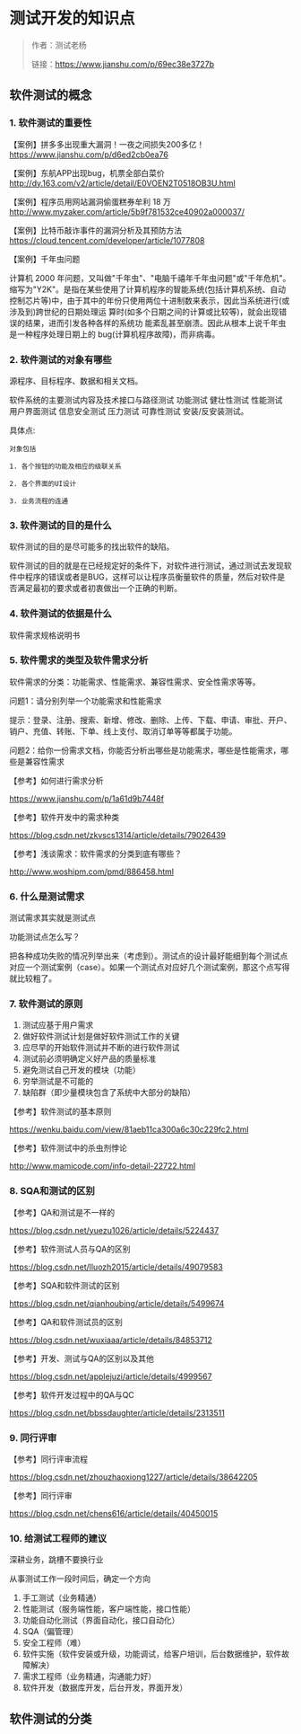 # 测试开发的知识点

> 作者：测试老杨
>
> 链接：<https://www.jianshu.com/p/69ec38e3727b>

## 软件测试的概念

### 1. 软件测试的重要性

【案例】拼多多出现重大漏洞！一夜之间损失200多亿！
<https://www.jianshu.com/p/d6ed2cb0ea76>

【案例】东航APP出现bug，机票全部白菜价
<http://dy.163.com/v2/article/detail/E0VOEN2T0518OB3U.html>

【案例】程序员用网站漏洞偷蛋糕券牟利 18 万
<http://www.myzaker.com/article/5b9f781532ce40902a000037/>

【案例】比特币敲诈事件的漏洞分析及其预防方法
<https://cloud.tencent.com/developer/article/1077808>

【案例】千年虫问题

计算机 2000 年问题，又叫做"千年虫"、"电脑千禧年千年虫问题"或"千年危机"。缩写为"Y2K"。是指在某些使用了计算机程序的智能系统(包括计算机系统、自动控制芯片等)中，由于其中的年份只使用两位十进制数来表示，因此当系统进行(或涉及到)跨世纪的日期处理运 算时(如多个日期之间的计算或比较等)，就会出现错误的结果，进而引发各种各样的系统功 能紊乱甚至崩溃。因此从根本上说千年虫是一种程序处理日期上的 bug(计算机程序故障)，而非病毒。

### 2. 软件测试的对象有哪些

源程序、目标程序、数据和相关文档。

软件系统的主要测试内容及技术接口与路径测试 功能测试 健壮性测试 性能测试 用户界面测试 信息安全测试 压力测试 可靠性测试 安装/反安装测试。

具体点:

    对象包括

    1. 各个按钮的功能及相应的级联关系

    2. 各个界面的UI设计

    3. 业务流程的连通

### 3. 软件测试的目的是什么

软件测试的目的是尽可能多的找出软件的缺陷。

软件测试的目的就是在已经规定好的条件下，对软件进行测试，通过测试去发现软件中程序的错误或者是BUG，这样可以让程序员衡量软件的质量，然后对软件是否满足最初的要求或者初衷做出一个正确的判断。

### 4. 软件测试的依据是什么

软件需求规格说明书

### 5. 软件需求的类型及软件需求分析

软件需求的分类：功能需求、性能需求、兼容性需求、安全性需求等等。

问题1：请分别列举一个功能需求和性能需求

提示：登录、注册、搜索、新增、修改、删除、上传、下载、申请、审批、开户、销户、充值、转账、下单、线上支付、取消订单等等都属于功能。

问题2：给你一份需求文档，你能否分析出哪些是功能需求，哪些是性能需求，哪些是兼容性需求

【参考】如何进行需求分析

<https://www.jianshu.com/p/1a61d9b7448f>

【参考】软件开发中的需求种类

<https://blog.csdn.net/zkvscs1314/article/details/79026439>

【参考】浅谈需求：软件需求的分类到底有哪些？

<http://www.woshipm.com/pmd/886458.html>

### 6. 什么是测试需求

测试需求其实就是测试点

功能测试点怎么写？

把各种成功失败的情况列举出来（考虑到）。测试点的设计最好能细到每个测试点对应一个测试案例（case）。如果一个测试点对应好几个测试案例，那这个点写得就比较粗了。

### 7. 软件测试的原则

1. 测试应基于用户需求
2. 做好软件测试计划是做好软件测试工作的关键
3. 应尽早的开始软件测试并不断的进行软件测试
4. 测试前必须明确定义好产品的质量标准
5. 避免测试自己开发的模块（功能）
6. 穷举测试是不可能的
7. 缺陷群（即少量模块包含了系统中大部分的缺陷）

【参考】软件测试的基本原则

<https://wenku.baidu.com/view/81aeb11ca300a6c30c229fc2.html>

【参考】软件测试中的杀虫剂悖论

<http://www.mamicode.com/info-detail-22722.html>

### 8. SQA和测试的区别

【参考】QA和测试是不一样的

<https://blog.csdn.net/yuezu1026/article/details/5224437>

【参考】软件测试人员与QA的区别

<https://blog.csdn.net/lluozh2015/article/details/49079583>

【参考】SQA和软件测试的区别

<https://blog.csdn.net/qianhoubing/article/details/5499674>

【参考】QA和软件测试员的区别

<https://blog.csdn.net/wuxiaaa/article/details/84853712>

【参考】开发、测试与QA的区别以及其他

<https://blog.csdn.net/applejuzi/article/details/4999567>

【参考】软件开发过程中的QA与QC

<https://blog.csdn.net/bbssdaughter/article/details/2313511>

### 9. 同行评审

【参考】同行评审流程

<https://blog.csdn.net/zhouzhaoxiong1227/article/details/38642205>

【参考】同行评审

<https://blog.csdn.net/chens616/article/details/40450015>

### 10. 给测试工程师的建议

深耕业务，跳槽不要换行业

从事测试工作一段时间后，确定一个方向

1. 手工测试（业务精通）
2. 性能测试（服务端性能，客户端性能，接口性能）
3. 功能自动化测试（界面自动化，接口自动化）
4. SQA（偏管理）
5. 安全工程师（难）
6. 软件实施（软件安装或升级，功能调试，给客户培训，后台数据维护，软件故障解决）
7. 需求工程师（业务精通，沟通能力好）
8. 软件开发（数据库开发，后台开发，界面开发）

## 软件测试的分类

<!-- TO: DO -->